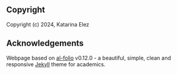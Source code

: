 ## Copyright
Copyright (c) 2024, Katarina Elez

## Acknowledgements
Webpage based on [al-folio](https://github.com/alshedivat/al-folio) v0.12.0 - a beautiful, simple, clean and responsive [Jekyll](https://jekyllrb.com/) theme for academics.
